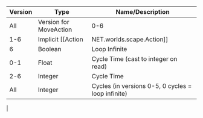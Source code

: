| Version | Type | Name/Description |
| --- | --- | --- |
| All | Version for MoveAction | 0-6 |
| 1-6 | Implicit [[Action|NET.worlds.scape.Action]] | Action |
| 6 | Boolean | Loop Infinite |
| 0-1 | Float | Cycle Time (cast to integer on read) |
| 2-6 | Integer | Cycle Time |
| All | Integer | Cycles (in versions 0-5, 0 cycles = loop infinite) |
| 

